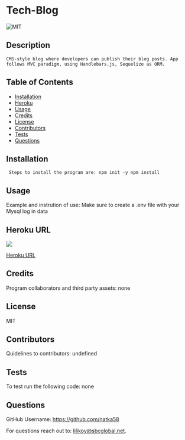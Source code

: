 
  #  Tech-Blog 
  
  
 ![MIT](https://img.shields.io/badge/license-MIT-yellow.svg) 
  
  
  ## Description
    CMS-style blog where developers can publish their blog posts. App follows MVC paradigm, using Handlebars.js, Sequelize as ORM. 
    
  ## Table of Contents
  * [Installation](#installation)
  * [Heroku](#Heroku)
  * [Usage](#usage)
  * [Credits](#credits)
  * [License](#license)
  * [Contributors](#contributors)
  * [Tests](#tests)
  * [Questions](#questions)
  
   ## Installation
     Steps to install the program are: npm init -y npm install
 
   
  ## Usage
  Example and instrution of use: Make sure to create a .env file with your Mysql log in data

  ## Heroku URL
  ![](#) 

[Heroku URL](https://vast-tor-45679.herokuapp.com/) 
  
  ## Credits
   Program collaborators and third party assets: none
  
  ## License
  MIT
  
  ## Contributors
   Quidelines to contributors: undefined

  ## Tests
   To test run the following code: none 
  
    
  ## Questions
  
 GitHub Username: https://github.com/natka58 
  
 For questions reach out to: lilikoy@sbcglobal.net.